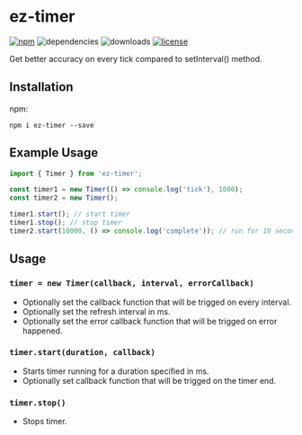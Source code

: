 # ez-timer

[![npm](https://img.shields.io/npm/v/ez-timer?style=flat-square)](https://npm.im/ez-timer)
![dependencies](https://img.shields.io/librariesio/release/npm/ez-timer?style=flat-square)
![downloads](https://img.shields.io/npm/dt/ez-timer?style=flat-square)
[![license](https://img.shields.io/:license-MIT-blue?style=flat-square)](https://mvr.mit-license.org)

Get better accuracy on every tick compared to setInterval() method.

## Installation

npm:

```shell
npm i ez-timer --save
```

## Example Usage

```jsx
import { Timer } from 'ez-timer';

const timer1 = new Timer(() => console.log('tick'), 1000);
const timer2 = new Timer();

timer1.start(); // start timer
timer1.stop(); // stop timer
timer2.start(10000, () => console.log('complete')); // run for 10 seconds
```

## Usage

### `timer = new Timer(callback, interval, errorCallback)`

- Optionally set the callback function that will be trigged on every interval.
- Optionally set the refresh interval in ms.
- Optionally set the error callback function that will be trigged on error happened.

### `timer.start(duration, callback)`

- Starts timer running for a duration specified in ms.
- Optionally set callback function that will be trigged on the timer end.

### `timer.stop()`

- Stops timer.
